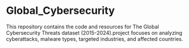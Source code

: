 # Global_Cybersecurity
This repository contains the code and resources for The Global Cybersecurity Threats dataset (2015-2024).project focuses on analyzing cyberattacks, malware types, targeted industries, and affected countries. 
